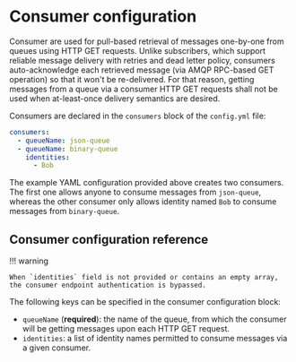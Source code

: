 # Consumer configuration

Consumer are used for pull-based retrieval of messages one-by-one from queues using HTTP GET requests. Unlike subscribers, which support reliable message delivery with retries and dead letter policy, consumers auto-acknowledge each retrieved message (via AMQP RPC-based GET operation) so that it won't be re-delivered. For that reason, getting messages from a queue via a consumer HTTP GET requests shall not be used when at-least-once delivery semantics are desired.

Consumers are declared in the `consumers` block of the `config.yml` file:

```yaml
consumers:
  - queueName: json-queue
  - queueName: binary-queue
    identities:
      - Bob
```

The example YAML configuration provided above creates two consumers. The first one allows anyone to consume messages from `json-queue`, whereas the other consumer only allows identity named `Bob` to consume messages from `binary-queue`.

## Consumer configuration reference

!!! warning

    When `identities` field is not provided or contains an empty array, the consumer endpoint authentication is bypassed.

The following keys can be specified in the consumer configuration block:

- `queueName` (**required**): the name of the queue, from which the consumer will be getting messages upon each HTTP GET request.
- `identities`: a list of identity names permitted to consume messages via a given consumer.